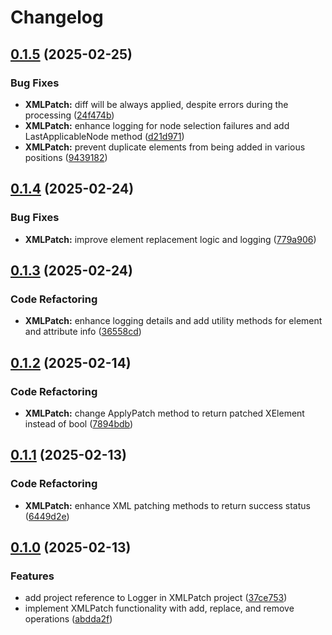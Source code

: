 # Changelog

## [0.1.5](https://github.com/chemodun/X4-UniverseEditor/compare/XMLPatch@v0.1.4...XMLPatch@v0.1.5) (2025-02-25)


### Bug Fixes

* **XMLPatch:** diff will be always applied, despite errors during the processing ([24f474b](https://github.com/chemodun/X4-UniverseEditor/commit/24f474bf609217b50677519cde9292ac7649ccc9))
* **XMLPatch:** enhance logging for node selection failures and add LastApplicableNode method ([d21d971](https://github.com/chemodun/X4-UniverseEditor/commit/d21d9711b5444d62bfbf1e1366affdba980cae47))
* **XMLPatch:** prevent duplicate elements from being added in various positions ([9439182](https://github.com/chemodun/X4-UniverseEditor/commit/9439182a8358717028063c3da2a8f9736de2c16f))

## [0.1.4](https://github.com/chemodun/X4-UniverseEditor/compare/XMLPatch@v0.1.3...XMLPatch@v0.1.4) (2025-02-24)


### Bug Fixes

* **XMLPatch:** improve element replacement logic and logging ([779a906](https://github.com/chemodun/X4-UniverseEditor/commit/779a906f4e4e93c4e67b24e3338a142256083ba2))

## [0.1.3](https://github.com/chemodun/X4-UniverseEditor/compare/XMLPatch@v0.1.2...XMLPatch@v0.1.3) (2025-02-24)


### Code Refactoring

* **XMLPatch:** enhance logging details and add utility methods for element and attribute info ([36558cd](https://github.com/chemodun/X4-UniverseEditor/commit/36558cd302f6314c6bc5866ec37fef25f6aea4b3))

## [0.1.2](https://github.com/chemodun/X4-UniverseEditor/compare/XMLPatch@v0.1.1...XMLPatch@v0.1.2) (2025-02-14)


### Code Refactoring

* **XMLPatch:** change ApplyPatch method to return patched XElement instead of bool ([7894bdb](https://github.com/chemodun/X4-UniverseEditor/commit/7894bdb31b8a8ec19cf3ca2990f9e1c3018d9d2a))

## [0.1.1](https://github.com/chemodun/X4-UniverseEditor/compare/XMLPatch@v0.1.0...XMLPatch@v0.1.1) (2025-02-13)


### Code Refactoring

* **XMLPatch:** enhance XML patching methods to return success status ([6449d2e](https://github.com/chemodun/X4-UniverseEditor/commit/6449d2e8b4d4b96d769a322cb348d2520a060144))

## [0.1.0](https://github.com/chemodun/X4-UniverseEditor/compare/XMLPatch-v0.1.0...XMLPatch@v0.1.0) (2025-02-13)


### Features

* add project reference to Logger in XMLPatch project ([37ce753](https://github.com/chemodun/X4-UniverseEditor/commit/37ce75360b3717815e5386495f32a3b07d5c5674))
* implement XMLPatch functionality with add, replace, and remove operations ([abdda2f](https://github.com/chemodun/X4-UniverseEditor/commit/abdda2f71d301f6b6796ee96633dec4da207aa63))
